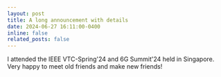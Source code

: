 ```yaml
---
layout: post
title: A long announcement with details
date: 2024-06-27 16:11:00-0400
inline: false
related_posts: false
---
```


I attended the IEEE VTC-Spring'24 and 6G Summit'24 held in Singapore. Very happy to meet old friends and make new friends!
